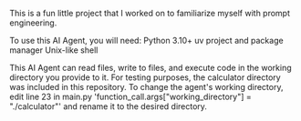 This is a fun little project that I worked on to familiarize myself with prompt engineering.

To use this AI Agent, you will need:
Python 3.10+ 
uv project and package manager
Unix-like shell

This AI Agent can read files, write to files, and execute code in the working directory you provide to it. For testing purposes, the calculator directory was included in this repository.
To change the agent's working directory, edit line 23 in main.py 'function_call.args["working_directory"] = "./calculator"' and rename it to the desired directory.
